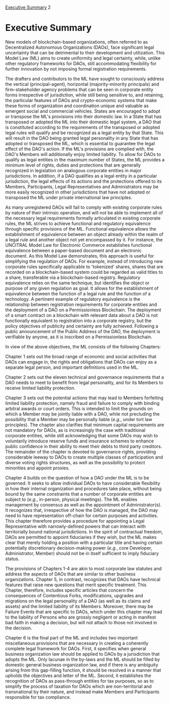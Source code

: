 [Executive Summary](#_c8ofrbksznxf) 2

**Executive Summary**
=====================

New models of blockchain-based organizations, often referred to as
Decentralized Autonomous Organizations (DAOs), face significant legal
uncertainty that can be detrimental to their development and
utilization. This Model Law (ML) aims to create uniformity and legal
certainty, while, unlike other regulatory frameworks for DAOs, still
accommodating flexibility for further innovation by not imposing formal
registration requirements.

The drafters and contributors to the ML have sought to consciously
address the vertical (principal-agent), horizontal (majority-minority
principals) and firm-stakeholder agency problems that can be seen in
corporate entity forms irrespective of jurisdiction, while still being
sensitive to, and retaining, the particular features of DAOs and
crypto-economic systems that make these forms of organization and
coordination unique and valuable as emergent social and commercial
vehicles. States are encouraged to adopt or transpose the ML's
provisions into their domestic law. In a State that has transposed or
adopted the ML into their domestic legal system, a DAO that is
constituted according to the requirements of the transposed or adopted
legal rules will qualify and be recognized as a legal entity by that
State. This will result in the DAO being granted legal personality in
any State that has adopted or transposed the ML, which is essential to
guarantee the legal effect of the DAO's action. If the ML's provisions
are complied with, the DAO's Members will additionally enjoy limited
liability. To allow for DAOs to qualify as legal entities in the maximum
number of States, the ML provides a minimum level of rights, duties and
protections that are generally recognized in legislation on analogous
corporate entities in major jurisdictions. In addition, if a DAO
qualifies as a legal entity in a particular jurisdiction, the legal
effects of its actions and the protections offered to its Members,
Participants, Legal Representatives and Administrators may be more
easily recognized in other jurisdictions that have not adopted or
transposed the ML under private international law principles.

As many unregistered DAOs will fail to comply with existing corporate
rules by nature of their intrinsic operation, and will not be able to
implement all of the necessary legal requirements formally articulated
in existing corporate rules, the ML strives to achieve functional and
regulatory equivalence through specific provisions of the ML. Functional
equivalence allows the establishment of equivalence between an object
already within the realm of a legal rule and another object not yet
encompassed by it. For instance, the UNCITRAL Model Law for Electronic
Commerce establishes functional equivalence between a paper-based
document and an electronic document. As this Model Law demonstrates,
this approach is useful for simplifying the regulation of DAOs. For
example, instead of introducing new corporate rules specifically
applicable to 'tokenized' shares, shares that are recorded on a
blockchain-based system could be regarded as valid titles to a share,
transferable via a blockchain-based registry. Regulatory equivalence
relies on the same technique, but identifies the object or purpose of
any given regulation as goal. It allows for the establishment of
equivalence between the function of a legal rule and the function of a
technology. A pertinent example of regulatory equivalence is the
relationship between registration requirements for corporate entities
and the deployment of a DAO on a Permissionless Blockchain. The
deployment of a smart contract on a blockchain with relevant data about
a DAO is not functionally equivalent to registration into a corporate
registry, but the policy objectives of publicity and certainty are fully
achieved. Following a public announcement of the Public Address of the
DAO, the deployment is verifiable by anyone, as it is inscribed on a
Permissionless Blockchain.

In view of the above objectives, the ML consists of the following
Chapters:

Chapter 1 sets out the broad range of economic and social activities
that DAOs can engage in, the rights and obligations that DAOs can enjoy
as a separate legal person, and important definitions used in the ML.

Chapter 2 sets out the eleven technical and governance requirements that
a DAO needs to meet to benefit from legal personality, and for its
Members to receive limited liability protection.

Chapter 3 sets out the potential actions that may lead to Members
forfeiting limited liability protection, namely fraud and failure to
comply with binding arbitral awards or court orders. This is intended to
limit the grounds on which a Member may be jointly liable with a DAO,
while not precluding the possibility that a Member may be personally
liable (*e.g.*, under tort law principles). The chapter also clarifies
that minimum capital requirements are not mandatory for DAOs, as is
increasingly the case with traditional corporate entities, while still
acknowledging that some DAOs may wish to voluntarily introduce reserve
funds and insurance schemes to enhance public confidence in their
ability to meet their debts to third party creditors. The remainder of
the chapter is devoted to governance rights, providing considerable
leeway to DAOs to create multiple classes of participation and diverse
voting rights structures, as well as the possibility to protect
minorities and appoint proxies.

Chapter 4 builds on the question of how a DAO under the ML is to be
governed. It seeks to allow individual DAOs to have considerable
flexibility in how their internal organization and procedures take
place, without being bound by the same constraints that a number of
corporate entities are subject to (*e.g.*, in-person, physical
meetings). The ML enables management by consensus as well as the
appointment of Administrator(s). It recognizes that, irrespective of how
the DAO is managed, the DAO may need to have representation off-chain
for certain purposes and activities. This chapter therefore provides a
procedure for appointing a Legal Representative with narrowly-defined
powers that can interact with territorially bound national
jurisdictions. In the spirit of contractual freedom, DAOs are permitted
to appoint fiduciaries if they wish, but the ML makes clear that merely
holding a position with a particular title and having certain
potentially discretionary decision-making power (*e.g.*, core Developer,
Administrator, Member) should not be in itself sufficient to imply
fiduciary status.

The provisions of Chapters 1-4 are akin to most corporate law statutes
and address the aspects of DAOs that are similar to other business
organizations. Chapter 5, in contrast, recognizes that DAOs have
technical features that raise new questions that merit specific
treatment. This Chapter, therefore, includes specific articles that
concern the consequences of Contentious Forks, modifications, upgrades
and migrations on the legal personality of a DAO (as well as its claims
and assets) and the limited liability of its Members. Moreover, there
may be Failure Events that are specific to DAOs, which under this
chapter may lead to the liability of Persons who are grossly negligent
or acting in manifest bad faith in making a decision, but will not
attach to those not involved in the decision.

Chapter 6 is the final part of the ML and includes two important miscellaneous provisions that are necessary in creating a coherently complete legal framework for DAOs. First, it specifies when general business organization law should be applied to DAOs by a jurisdiction that adopts the ML. Only lacunae in the by-laws and the ML should be filled by domestic general business organization law, and if there is any ambiguity arising from this gap-filling function, it should be resolved in a manner that upholds the objectives and letter of the ML. Second, it establishes the recognition of DAOs as pass-through entities for tax purposes, so as to simplify the process of taxation for DAOs which are non-territorial and transnational by their nature, and instead make Members and Participants responsible for tax compliance. 

    
